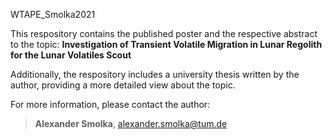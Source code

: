 WTAPE_Smolka2021

This respository contains the published poster and the respective abstract to the topic: **Investigation of Transient Volatile Migration in Lunar Regolith for the Lunar Volatiles Scout**

Additionally, the respository includes a university thesis written by the author, providing a more detailed view about the topic.

For more information, please contact the author:
> **Alexander Smolka**, alexander.smolka@tum.de